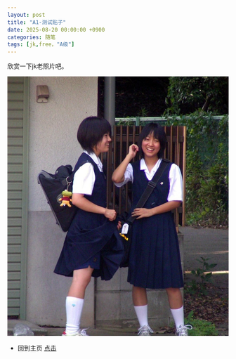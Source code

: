 ```yaml
---
layout: post
title: "A1-测试贴子"
date: 2025-08-20 00:00:00 +0900
categories: 随笔
tags: [jk,free，"A级"]
---
```


欣赏一下jk老照片吧。

![我的图片](/assets/img/2.jpg)

- 回到主页 [点击](https://cannot5dme.github.io)
